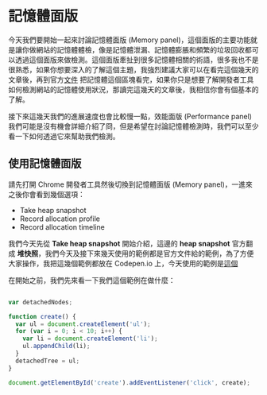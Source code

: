 # 記憶體面版
今天我們要開始一起來討論記憶體面版 (Memory panel)，這個面版的主要功能就是讓你做網站的記憶體體檢，像是記憶體泄漏、記憶體膨脹和頻繁的垃圾回收都可以透過這個面版來做檢測。這個面版牽扯到很多記憶體相關的術語，很多我也不是很熟悉，如果你想要深入的了解這個主題，我強烈建議大家可以在看完這個幾天的文章後，再到官方[文件](https://developers.google.com/web/tools/chrome-devtools/memory-problems/) 把記憶體這個區塊看完，如果你只是想要了解開發者工具如何檢測網站的記憶體使用狀況，那讀完這幾天的文章後，我相信你會有個基本的了解。

接下來這幾天我們的進展速度也會比較慢一點，效能面版 (Performance panel) 我們可能是沒有機會詳細介紹了冏，但是希望在討論記憶體檢測時，我們可以至少看一下如何透過它來幫助我們檢測。

## 使用記憶體面版
請先打開 Chrome 開發者工具然後切換到記憶體面版 (Memory panel)，一進來之後你會看到幾個選項：
- Take heap snapshot
- Record allocation profile
- Record allocation timeline

我們今天先從 **Take heap snapshot** 開始介紹，這邊的 **heap snapshot** 官方翻成 **堆快照**，我們今天及接下來幾天使用的範例都是官方文件給的範例，為了方便大家操作，我把這幾個範例都放在 Codepen.io 上，今天使用的範例是[這個](https://codepen.io/konekoya/pen/vpyqby?editors=1010)

在開始之前，我們先來看一下我們這個範例在做什麼：
```js

var detachedNodes;

function create() {
  var ul = document.createElement('ul');
  for (var i = 0; i < 10; i++) {
    var li = document.createElement('li');
    ul.appendChild(li);
  }
  detachedTree = ul;
}

document.getElementById('create').addEventListener('click', create);

```
